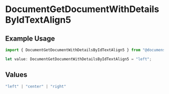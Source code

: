 # DocumentGetDocumentWithDetailsByIdTextAlign5

## Example Usage

```typescript
import { DocumentGetDocumentWithDetailsByIdTextAlign5 } from "@documenso/sdk-typescript/models/operations";

let value: DocumentGetDocumentWithDetailsByIdTextAlign5 = "left";
```

## Values

```typescript
"left" | "center" | "right"
```